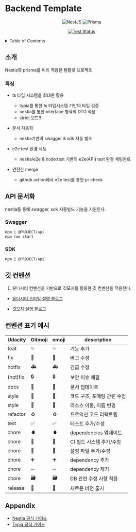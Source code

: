 # Backend Template

<div align=center>

![NestJS](https://img.shields.io/badge/nestjs-%23E0234E.svg?style=for-the-badge&logo=nestjs&logoColor=white)
![Prisma](https://img.shields.io/badge/Prisma-3982CE?style=for-the-badge&logo=Prisma&logoColor=white)

[![Test Status](https://github.com/industriously/nestia-template/actions/workflows/pr_check.yml/badge.svg?branch=develop)](https://github.com/industriously/nestia-template/actions/workflows/pr_check.yml)

</div>

<details>
  <summary>Table of Contents</summary>
  <ol>
    <li><a href="#소개">소개</a></li>
    <li><a href="#api-문서화">API 문서화 방식</a></li>
    <li><a href="#깃-컨벤션">깃 컨벤션</a></li>
  </ol>
</details>

## 소개

Nestia와 prisma를 미리 적용한 템플릿 프로젝트

### 특징

-   ts 타입 시스템을 최대한 활용

    -   typia를 통한 ts 타입시스템 기반의 타입 검증
    -   nestia를 통한 interface 형식의 DTO 적용
    -   strict 모드!!

-   문서 자동화

    -   nestia기반의 swagger & sdk 자동 빌드

-   e2e test 환경 세팅

    -   nestia/e2e & node:test 기반의 e2e(API) test 환경 세팅완료

-   안전한 merge

    -   github action에서 e2e test를 통한 pr check

## API 문서화

nestia를 통해 swagger, sdk 자동빌드 기능을 지원한다.

### Swagger

```bash
npm i @PROJECT/api
npm run start
```

### SDK

```bash
npm i @PROJECT/api
```

## 깃 컨벤션

1. 유다시티 컨벤션을 기반으로 깃모지를 활용한 깃 컨벤션을 적용한다.

-   [유다시티 스타일 설명 블로그](https://haesoo9410.tistory.com/300)

-   [깃모지 설명 블로그](https://treasurebear.tistory.com/70)

## 컨벤션 표기 예시

| Udacity  | Gitmoji               | emoji | description                 |
| -------- | --------------------- | ----- | --------------------------- |
| feat     | :sparkles:            | ✨    | 기능 추가                   |
| fix      | :bug:                 | 🐛    | 버그 수정                   |
| hotfix   | :ambulance:           | 🚑    | 긴급 수정                   |
| (hot)fix | :lock:                | 🔒    | 보안 이슈 해결              |
| docs     | :memo:                | 📝    | 문서 업데이트               |
| style    | :art:                 | 🎨    | 코드 구조, 포매팅 관련 수정 |
| style    | :truck:               | 🚚    | 리소스 이동, 이름 변경      |
| refactor | :recycle:             | ♻️    | 프로덕션 코드 리팩토링      |
| test     | :white_check_mark:    | ✅    | 테스트 추가/수정            |
| chore    | :arrow_up:            | ⬆    | dependencies 업데이트       |
| chore    | :construction_worker: | 👷    | CI 빌드 시스템 추가/수정    |
| chore    | :wrench:              | 🔧    | 설정 파일 추가/수정         |
| chore    | :heavy_plus_sign:     | ➕    | dependency 추가             |
| chore    | :heavy_minus_sign:    | ➖    | dependency 제거             |
| chore    | :card_file_box:       | 🗃️    | DB 관련 수정 사항 적용      |
| release  | :bookmark:            | 🔖    | 새로운 버전 출시            |

## Appendix

-   [Nestia 공식 가이드](https://nestia.io/docs/)
-   [Typia 공식 가이드](https://typia.io/docs/)
